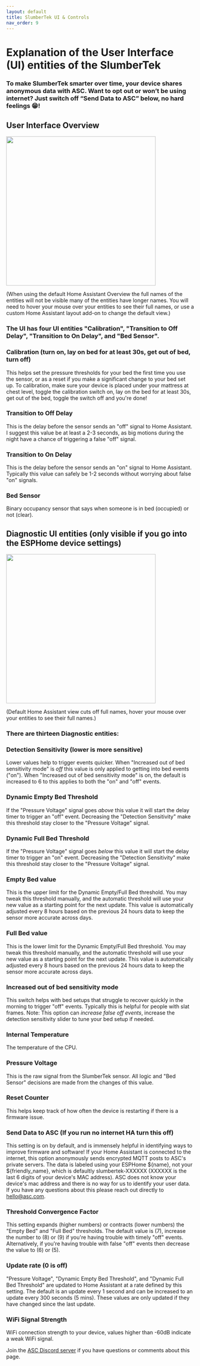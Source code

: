 ```yaml
---
layout: default
title: SlumberTek UI & Controls 
nav_order: 9
---
```


# Explanation of the User Interface (UI) entities of the SlumberTek

### To make SlumberTek smarter over time, **your device shares anonymous data with ASC**. Want to opt out or won’t be using internet? Just switch off “Send Data to ASC” below, no hard feelings 😁!

## User Interface Overview

<img src="images/Slumbertek_1_UI_021.png" width="400">

(When using the default Home Assistant Overview the full names of the entities will not be visible many of the entities have longer names. You will need to hover your mouse over your entities to see their full names, or use a custom Home Assistant layout add-on to change the default view.) 

### The UI has four UI entities **"Calibration"**, **"Transition to Off Delay"**, **"Transition to On Delay"**, and **"Bed Sensor"**.

### Calibration (turn on, lay on bed for at least 30s, get out of bed, turn off)
This helps set the pressure thresholds for your bed the first time you use the sensor, or as a reset if you make a significant change to your bed set up. To calibration, make sure your device is placed under your mattress at chest level, toggle the calibration switch on, lay on the bed for at least 30s, get out of the bed, toggle the switch off and you're done!

### Transition to Off Delay
This is the delay before the sensor sends an "off" signal to Home Assistant. I suggest this value be at least a 2-3 seconds, as big motions during the night have a chance of triggering a false "off" signal.

### Transition to On Delay
This is the delay before the sensor sends an "on" signal to Home Assistant. Typically this value can safely be 1-2 seconds without worrying about false "on" signals.

### Bed Sensor
Binary occupancy sensor that says when someone is in bed (occupied) or not (clear).

## Diagnostic UI entities (only visible if you go into the ESPHome device settings)

<img src="images/Slumbertek_2_UI_021.png" width="400">

(Default Home Assistant view cuts off full names, hover your mouse over your entities to see their full names.)

### There are thirteen Diagnostic entities:

### Detection Sensitivity (lower is more sensitive)
Lower values help to trigger events quicker. When "Increased out of bed sensitivity mode" is *off* this value is only applied to getting into bed events ("on"). When "Increased out of bed sensitivity mode" is on, the default is increased to 6 to this applies to both the "on" and "off" events.

### Dynamic Empty Bed Threshold
If the "Pressure Voltage" signal goes *above* this value it will start the delay timer to trigger an "off" event. Decreasing the "Detection Sensitivity" make this threshold stay closer to the "Pressure Voltage" signal. 

### Dynamic Full Bed Threshold
If the "Pressure Voltage" signal goes *below* this value it will start the delay timer to trigger an "on" event. Decreasing the "Detection Sensitivity" make this threshold stay closer to the "Pressure Voltage" signal. 

### Empty Bed value
This is the upper limit for the Dynamic Empty/Full Bed threshold. You may tweak this threshold manually, and the automatic threshold will use your new value as a starting point for the next update. This value is automatically adjusted every 8 hours based on the previous 24 hours data to keep the sensor more accurate across days.

### Full Bed value
This is the lower limit for the Dynamic Empty/Full Bed threshold. You may tweak this threshold manually, and the automatic threshold will use your new value as a starting point for the next update. This value is automatically adjusted every 8 hours based on the previous 24 hours data to keep the sensor more accurate across days.

### Increased out of bed sensitivity mode
This switch helps with bed setups that struggle to recover quickly in the morning to trigger "off" events. Typically this is helpful for people with slat frames. Note: This option can *increase false off events*, increase the detection sensitivity slider to tune your bed setup if needed.

### Internal Temperature
The temperature of the CPU.

### Pressure Voltage
This is the raw signal from the SlumberTek sensor. All logic and "Bed Sensor" decisions are made from the changes of this value.

### Reset Counter
This helps keep track of how often the device is restarting if there is a firmware issue.

### Send Data to ASC (If you run no internet HA turn this off)
This setting is on by default, and is immensely helpful in identifying ways to improve firmware and software! If your Home Assistant is connected to the internet, this option anonymously sends encrypted MQTT posts to ASC's private servers. The data is labeled using your ESPHome ${name}, not your ${friendly_name}, which is defaultly slumbertek-XXXXXX (XXXXXX is the last 6 digits of your device's MAC address). ASC does not know your device's mac address and there is no way for us to identify your user data. If you have any questions about this please reach out directly to hello@asc.com. 

### Threshold Convergence Factor
This setting expands (higher numbers) or contracts (lower numbers) the "Empty Bed" and "Full Bed" thresholds. The default value is (7), increase the number to (8) or (9) if you're having trouble with timely "off" events. Alternatively, if you're having trouble with false "off" events then decrease the value to (6) or (5).

### Update rate (0 is off)
"Pressure Voltage", "Dynamic Empty Bed Threshold", and "Dynamic Full Bed Threshold" are updated to Home Assistant at a rate defined by this setting. The default is an update every 1 second and can be increased to an update every 300 seconds (5 mins). These values are only updated if they have changed since the last update.

### WiFi Signal Strength
WiFi connection strength to your device, values higher than -60dB indicate a weak WiFi signal.

Join the [ASC Discord server](https://discord.gg/cB9P6NmYJg) if you have questions or comments about this page.
